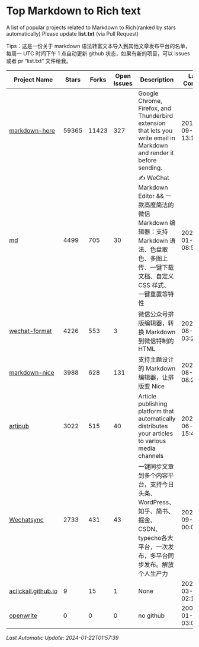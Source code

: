 # Top Markdown to Rich text
A list of popular projects related to Markdown to Rich(ranked by stars automatically)
Please update **list.txt** (via Pull Request)

Tips：这是一份关于 markdown 语法转富文本导入到其他文章发布平台的名单，每周一 UTC 时间下午 1 点自动更新 github 状态，如果有新的项目，可以 issues 或者 pr “list.txt” 文件给我。

| Project Name | Stars | Forks | Open Issues | Description | Last Commit |
| ------------ | ----- | ----- | ----------- | ----------- | ----------- |
| [markdown-here](https://github.com/adam-p/markdown-here) | 59365 | 11423 | 327 | Google Chrome, Firefox, and Thunderbird extension that lets you write email in Markdown and render it before sending. | 2018-09-30 13:17:46 |
| [md](https://github.com/doocs/md) | 4499 | 705 | 30 | ✍ WeChat Markdown Editor && 一款高度简洁的微信 Markdown 编辑器：支持 Markdown 语法、色盘取色、多图上传、一键下载文档、自定义 CSS 样式、一键重置等特性 | 2024-01-20 08:55:49 |
| [wechat-format](https://github.com/lyricat/wechat-format) | 4226 | 553 | 3 | 微信公众号排版编辑器，转换 Markdown 到微信特制的 HTML | 2021-08-24 03:22:49 |
| [markdown-nice](https://github.com/mdnice/markdown-nice) | 3988 | 628 | 131 | 支持主题设计的 Markdown 编辑器，让排版变 Nice | 2023-08-14 08:29:38 |
| [artipub](https://github.com/crawlab-team/artipub) | 3022 | 515 | 40 | Article publishing platform that automatically distributes your articles to various media channels | 2021-06-12 15:46:38 |
| [Wechatsync](https://github.com/wechatsync/Wechatsync) | 2733 | 431 | 43 | 一键同步文章到多个内容平台，支持今日头条、WordPress、知乎、简书、掘金、CSDN、typecho各大平台，一次发布，多平台同步发布。解放个人生产力 | 2023-09-05 00:03:46 |
| [aclickall.github.io](https://github.com/aclickall/aclickall.github.io) | 9 | 15 | 1 | None | 2020-03-26 02:10:32 |
| [openwrite](https://www.openwrite.cn/) | 0 | 0 | 0 | no github | 2006-01-02 03:04:05 |

*Last Automatic Update: 2024-01-22T01:57:39*